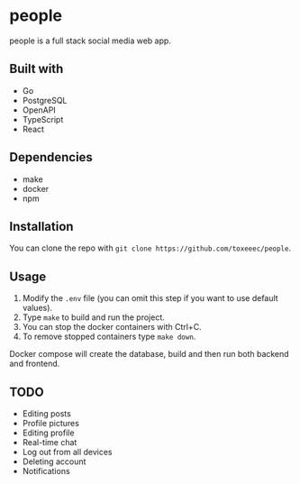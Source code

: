 # people

people is a full stack social media web app.

## Built with

* Go
* PostgreSQL
* OpenAPI
* TypeScript
* React

## Dependencies

* make
* docker
* npm

## Installation

You can clone the repo with `git clone https://github.com/toxeeec/people`.

## Usage

1. Modify the `.env` file (you can omit this step if you want to use default values).
2. Type `make` to build and run the project.
3. You can stop the docker containers with Ctrl+C.
4. To remove stopped containers type `make down`.

Docker compose will create the database, build and then run both backend and frontend.

## TODO

* Editing posts
* Profile pictures
* Editing profile 
* Real-time chat
* Log out from all devices
* Deleting account
* Notifications
